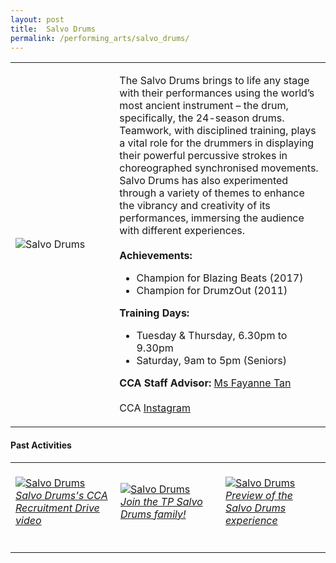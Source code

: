 ```yaml
---
layout: post
title:  Salvo Drums
permalink: /performing_arts/salvo_drums/
---
```


<div>
<table>
    <tr>
        <td style="width:33%"><image src="{{site.baseurl}}/images/CCA_salvo_drums.jpg" style="display:block;margin-left:auto;margin-right:auto;" alt="Salvo Drums"></image></td>
        <td>
            <p>
                The Salvo Drums brings to life any stage with their performances using the world’s most ancient instrument – the drum, specifically, the 24-season drums. Teamwork, with disciplined training, plays a vital role for the drummers in displaying their powerful percussive strokes in choreographed synchronised movements. Salvo Drums has also experimented through a variety of themes to enhance the vibrancy and creativity of its performances, immersing the audience with different experiences.<br>
                <br>
                <b>Achievements:</b><br>
                <ul>
                    <li>Champion for Blazing Beats (2017)</li>
                    <li>Champion for DrumzOut (2011)</li>
                </ul>
            </p>
            <p>
                <b>Training Days:</b><br>
                <ul>
                    <li>Tuesday & Thursday, 6.30pm to 9.30pm</li>
                    <li>Saturday, 9am to 5pm (Seniors)</li>
                </ul>
            </p>
            <p>
                <b>CCA Staff Advisor:</b> <a href="mailto:sokpeng@tp.edu.sg">Ms Fayanne Tan</a><br>
                <br>
                CCA <a href="https://www.instagram.com/tpsalvo">Instagram</a>
            </p>
        </td>
    </tr>
</table>
</div>

#### Past Activities

<table>
    <tr>
        <td style="width:33%"><br>
            <a href="https://www.instagram.com/p/CACmTKnn4rM/">
                <image src="{{site.baseurl}}/images/CCA-Salvo_IG2.png" style="display:block;margin-left:auto;margin-right:auto;" alt="Salvo Drums">
                <h6 style="margin-top:0%">Salvo Drums's CCA Recruitment Drive video</h6>
                </image>
            </a>
        </td>
        <td style="width:33%"><br>
            <a href="https://www.instagram.com/p/CAR-qCGHv5Y/">
                <image src="{{site.baseurl}}/images/CCA-Salvo_IG1.png" style="display:block;margin-left:auto;margin-right:auto;" alt="Salvo Drums">
                <h6 style="margin-top:0%">Join the TP Salvo Drums family!</h6>
                </image>
            </a>
        </td>
        <td style="width:33%"><br>
            <a href="https://www.instagram.com/p/CAAI_gAHyK-/">
                <image src="{{site.baseurl}}/images/CCA-Salvo_IG3.png" style="display:block;margin-left:auto;margin-right:auto;" alt="Salvo Drums">
                <h6 style="margin-top:0%">Preview of the Salvo Drums experience</h6>    
                </image>
            </a>
        </td>
    </tr>
</table>



